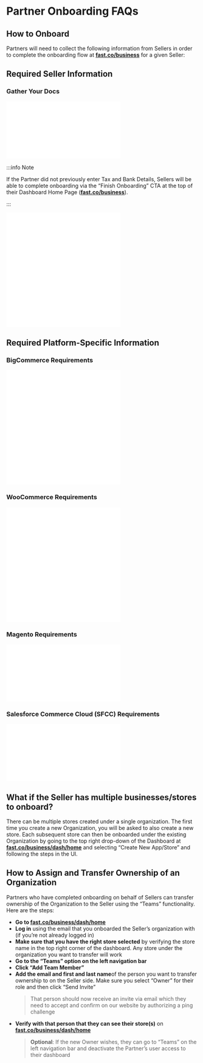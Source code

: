 # Partner Onboarding FAQs

## How to Onboard

Partners will need to collect the following information from Sellers in order to complete the onboarding flow at [**fast.co/business**](https://www.fast.co/business/dash/home) for a given Seller:

## Required Seller Information

### Gather Your Docs

<embed src="/reusables/for-developers/_gather-your-docs.md" />

:::info Note

If the Partner did not previously enter Tax and Bank Details, Sellers will be able to complete onboarding via the “Finish Onboarding” CTA at the top of their Dashboard Home Page ([**fast.co/business**](https://www.fast.co/business/dash/home)).

:::

<embed src="/reusables/for-developers/_platform_ecommerce_all_fast_access_requirement.md" />

<embed src="/reusables/for-developers/_platform_supported_ecommerce_platforms.md" />

## Required Platform-Specific Information

### BigCommerce Requirements

<embed src="/reusables/for-developers/_platform_bigcommerce_requirements.md" />

<embed src="/reusables/for-developers/_platform_attention_seller_onboarding_credentials_same_session_requirement.md" />

### WooCommerce Requirements

<embed src="/reusables/for-developers/_platform_woocommerce_requirements.md" />

<embed src="/reusables/for-developers/_platform_attention_seller_onboarding_credentials_same_session_requirement.md" />

### Magento Requirements

<embed src="/reusables/for-developers/_platform_magento_requirements.md" />

### Salesforce Commerce Cloud (SFCC) Requirements

<embed src="/reusables/for-developers/_platform_sfcc_requirements.md" />

## What if the Seller has multiple businesses/stores to onboard?

There can be multiple stores created under a single organization. The first time you create a new Organization, you will be asked to also create a new store. Each subsequent store can then be onboarded under the existing Organization by going to the top right drop-down of the Dashboard at [**fast.co/business/dash/home**](https://fast.co/business/dash/home) and selecting “Create New App/Store” and following the steps in the UI.

## How to Assign and Transfer Ownership of an Organization

Partners who have completed onboarding on behalf of Sellers can transfer ownership of the Organization to the Seller using the “Teams” functionality. Here are the steps:

- **Go to [**fast.co/business/dash/home**](https://fast.co/business/dash/home)**
- **Log in** using the email that you onboarded the Seller’s organization with (if you’re not already logged in)
- **Make sure that you have the right store selected** by verifying the store name in the top right corner of the dashboard. Any store under the organization you want to transfer will work
- **Go to the “Teams” option on the left navigation bar**
- **Click “Add Team Member”**
- **Add the email and first and last name**of the person you want to transfer ownership to on the Seller side. Make sure you select “Owner” for their role and then click “Send Invite”
  > That person should now receive an invite via email which they need to accept and confirm on our website by authorizing a ping challenge
- **Verify with that person that they can see their store(s)** on [**fast.co/business/dash/home**](https://fast.co/business/dash/home)
  > **Optional**: If the new Owner wishes, they can go to “Teams” on the left navigation bar and deactivate the Partner’s user access to their dashboard
